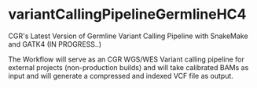 # variantCallingPipelineGermlineHC4
CGR's Latest Version of Germline Variant Calling Pipeline with SnakeMake and GATK4 (IN PROGRESS..)

The Workflow will serve as an CGR WGS/WES Variant calling pipeline for external projects (non-production builds) and will take calibrated BAMs as input and will generate a compressed and indexed VCF file as output.